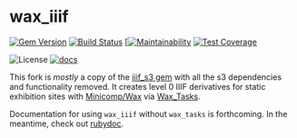 # wax_iiif
[![Gem Version](https://badge.fury.io/rb/wax_iiif.svg)](https://badge.fury.io/rb/wax_iiif) [![Build Status](https://travis-ci.org/minicomp/wax_iiif.svg?branch=master)](https://travis-ci.org/minicomp/wax_iiif) [[![Maintainability](https://api.codeclimate.com/v1/badges/a7d79a1b819cef81eb11/maintainability)](https://codeclimate.com/github/minicomp/wax_iiif/maintainability) [![Test Coverage](https://api.codeclimate.com/v1/badges/a7d79a1b819cef81eb11/test_coverage)](https://codeclimate.com/github/minicomp/wax_iiif/test_coverage)

![License](https://img.shields.io/badge/license-MIT-green.svg) [![docs](http://img.shields.io/badge/docs-rdoc.info-blue.svg)](https://www.rubydoc.info/github/minicomp/wax_iiif/)  

This fork is *mostly* a copy of the [iiif_s3 gem](https://github.com/cmoa/iiif_s3) with all the s3 dependencies and functionality removed. It creates level 0 IIIF derivatives for static exhibition sites with [Minicomp/Wax](https://github.com/minicomp/wax/) via [Wax_Tasks](https://github.com/minicomp/wax_tasks/).

Documentation for using `wax_iiif` without `wax_tasks` is forthcoming. In the meantime, check out [rubydoc](https://www.rubydoc.info/gems/wax_iiif).
